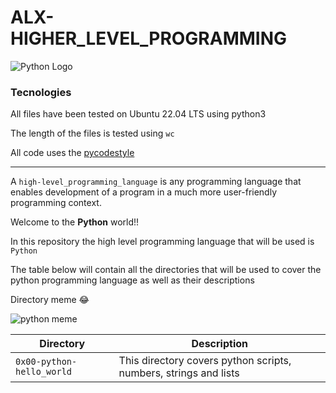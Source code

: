 # ALX-HIGHER_LEVEL_PROGRAMMING

![Python Logo](https://www.python.org/static/community_logos/python-logo.png)
### Tecnologies

All files have been tested on Ubuntu 22.04 LTS using python3

The length of the files is tested using `wc`

All code uses the [pycodestyle](https://github.com/PyCQA/pycodestyle)

-------

A `high-level_programming_language` is any programming language that enables development of a program in a much more user-friendly programming context. 

Welcome to the **Python** world!!

In this repository the high level programming language that will be used is `Python`

The table below will contain all the directories that will be used to cover the python programming language as well as their descriptions

Directory meme 😂

![python meme](https://s3.amazonaws.com/intranet-projects-files/holbertonschool-higher-level_programming+/231/48a9fdbd67c84a328a9df9ec8d93b9ac2458ac37721d7d53e51a27fb2bdc5263.jpg)

| **Directory** | **Description** |
| ------ | ----- |
|`0x00-python-hello_world` | This directory covers python scripts, numbers, strings and lists |

 
